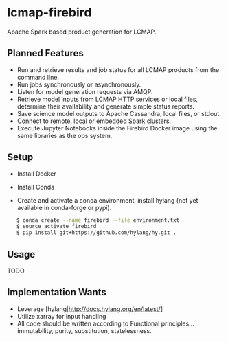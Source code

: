 # lcmap-firebird
Apache Spark based product generation for LCMAP.

## Planned Features
* Run and retrieve results and job status for all LCMAP products from the command line.
* Run jobs synchronously or asynchronously.
* Listen for model generation requests via AMQP.
* Retrieve model inputs from LCMAP HTTP services or local files, determine their availability and generate simple status reports.
* Save science model outputs to Apache Cassandra, local files, or stdout.
* Connect to remote, local or embedded Spark clusters.
* Execute Jupyter Notebooks inside the Firebird Docker image using the same libraries as the ops system.

## Setup

* Install Docker

* Install Conda

* Create and activate a conda environment, install hylang (not yet available in conda-forge or pypi).
```bash
   $ conda create --name firebird --file environment.txt
   $ source activate firebird
   $ pip install git+https://github.com/hylang/hy.git .
```

## Usage
TODO

## Implementation Wants
* Leverage [hylang|http://docs.hylang.org/en/latest/]
* Utilize xarray for input handling
* All code should be written according to Functional principles... immutability, purity, substitution, statelessness.

